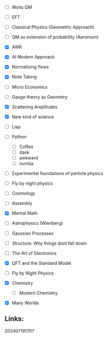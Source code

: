 - [ ] Woits QM
- [ ] EFT
- [ ] Classical Physics (Geometric Approach)
- [ ] QM as extension of probability (Aaronson)
- [x] AWK
- [x] AI Modern Approach
- [x] Normalizing flows
- [x] Note Taking
- [ ] Micro Economics
- [ ] Gauge theory as Geometry
- [x] Scattering Amplitudes
- [x] New kind of science
- [ ] Lisp
- [ ] Python
	- [ ] Coffea
	- [ ] dask
	- [ ] awkward
	- [ ] numba
- [ ] Experimental foundations of particle physics 
- [ ] Fly by night physics 
- [ ] Cosmology
- [ ] Assembly
- [x] Mental Math
- [ ] Astrophysics (Wienberg)
- [ ] Gaussian Processes
- [ ] Structure: Why things dont fall down
- [ ] The Art of Electronics
- [x] QFT and the Standard Model
- [ ] Fly by Night Physics
- [x] Chemistry 
	- [ ] Modern Chemistry
- [x] Many Worlds



## Links: 



202407191707

